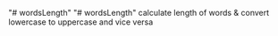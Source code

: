 "# wordsLength" 
"# wordsLength" 
calculate length of words & convert lowercase to uppercase and vice versa



